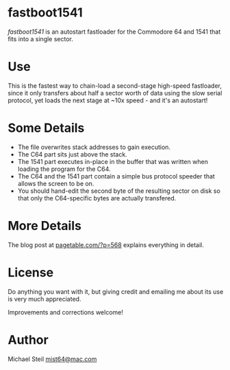 # fastboot1541

*fastboot1541* is an autostart fastloader for the Commodore 64 and 1541 that fits into a single sector.

# Use

This is the fastest way to chain-load a second-stage high-speed fastloader, since it only transfers about half a sector worth of data using the slow serial protocol, yet loads the next stage at ~10x speed - and it's an autostart!

# Some Details

* The file overwrites stack addresses to gain execution.
* The C64 part sits just above the stack.
* The 1541 part executes in-place in the buffer that was written when loading the program for the C64.
* The C64 and the 1541 part contain a simple bus protocol speeder that allows the screen to be on.
* You should hand-edit the second byte of the resulting sector on disk so that only the C64-specific bytes are actually transfered.

# More Details

The blog post at [pagetable.com/?p=568](http://www.pagetable.com/?p=568) explains everything in detail.

# License

Do anything you want with it, but giving credit and emailing me about its use is very much appreciated.

Improvements and corrections welcome!

# Author

Michael Steil <mist64@mac.com>
